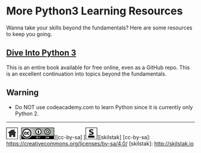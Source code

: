 # More Python3 Learning Resources

Wanna take your skills beyond the fundamentals? Here are some
resources to keep you going.

## [Dive Into Python 3](http://www.diveintopython3.net)

This is an entire book available for free online, even as a GitHub
repo. This is an excellent continuation into topics beyond the
fundamentals.

## Warning

* Do NOT use codeacademy.com to learn Python since it is currently
  only Python 2.
 
---
[![home](/assets/home-bw.png)](/README.md)
[![cc-by-sa](/assets/cc-by-sa.png)][cc-by-sa]
[![skilstak](/assets/skilstak-logo-bw.png)][skilstak]
[cc-by-sa]: https://creativecommons.org/licenses/by-sa/4.0/
[skilstak]: http://skilstak.io

